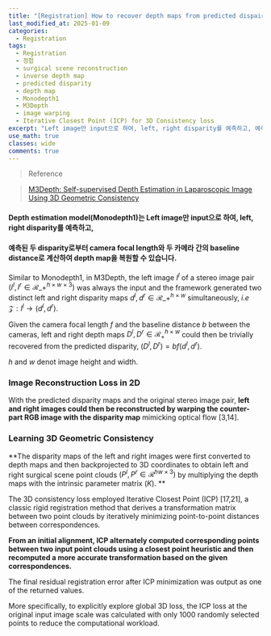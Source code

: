```yaml
---
title: "[Registration] How to recover depth maps from predicted dispairty & RGB image warping loss"
last_modified_at: 2025-01-09
categories:
  - Registration
tags:
  - Registration
  - 정합
  - surgical scene reconstruction
  - inverse depth map
  - predicted disparity
  - depth map
  - Monodepth1
  - M3Depth
  - image warping
  - Iterative Closest Point (ICP) for 3D Consistency loss
excerpt: "Left image만 input으로 하여, left, right disparity를 예측하고, 예측된 두 disparity로부터 camera focal length와 두 카메라 간의 baseline distance로 계산하여 depth map을 복원할 수 있습니다."
use_math: true
classes: wide
comments: true
---
```


> Reference

> [M3Depth: Self-supervised Depth Estimation in Laparoscopic Image Using 3D Geometric Consistency](https://arxiv.org/pdf/2208.08407)

#### Depth estimation model(Monodepth1)는 Left image만 input으로 하여, left, right disparity를 예측하고, 

#### 예측된 두 disparity로부터 camera focal length와 두 카메라 간의 baseline distance로 계산하여 depth map을 복원할 수 있습니다.

Similar to Monodepth1, in M3Depth, the left image $I^l$ of a stereo image pair $(I^l, I^r \in \mathcal{R}\_+^{h \times w \times 3})$ was always the input and the framework generated two distinct left and right disparity maps $d^l, d^r \in \mathcal{R}\_+^{h \times w}$ simultaneously, _i.e_ $\mathcal{Z}: I^l \rightarrow (d^l, d^r)$.

Given the camera focal length $f$ and the baseline distance $b$ between the cameras, left and right depth maps $D^l, D^r \in \mathcal{R}_+^{h \times w}$ could then be trivially recovered from the predicted disparity, $(D^l, D^r) = bf(d^l, d^r)$.

$h$ and $w$ denot image height and width.


### Image Reconstruction Loss in 2D

With the predicted disparity maps and the original stereo image pair, **left and right images could then be reconstructed by warping the counter-part RGB image with the disparity map** mimicking optical flow [3,14].


### Learning 3D Geometric Consistency

**The disparity maps of the left and right images were first converted to depth maps and then backprojected to 3D coordinates to obtain left and right surgical scene point clouds $(P^l,P^r \in \mathcal{R}^{hw \times 3})$ by multiplying the depth maps with the intrinsic parameter matrix $(K)$. **

The 3D consistency loss employed Iterative Closest Point (ICP) [17,21], a classic rigid registration method that derives a transformation matrix between two point clouds by iteratively minimizing point-to-point distances between correspondences.

**From an initial alignment, ICP alternately computed corresponding points between two input point clouds using a closest point heuristic and then recomputed a more accurate transformation based on the given correspondences.**

The final residual registration error after ICP minimization was output as one of the returned values. 

More specifically, to explicitly explore global 3D loss, the ICP loss at the original input image scale was calculated with only 1000 randomly selected points to reduce the computational workload.
